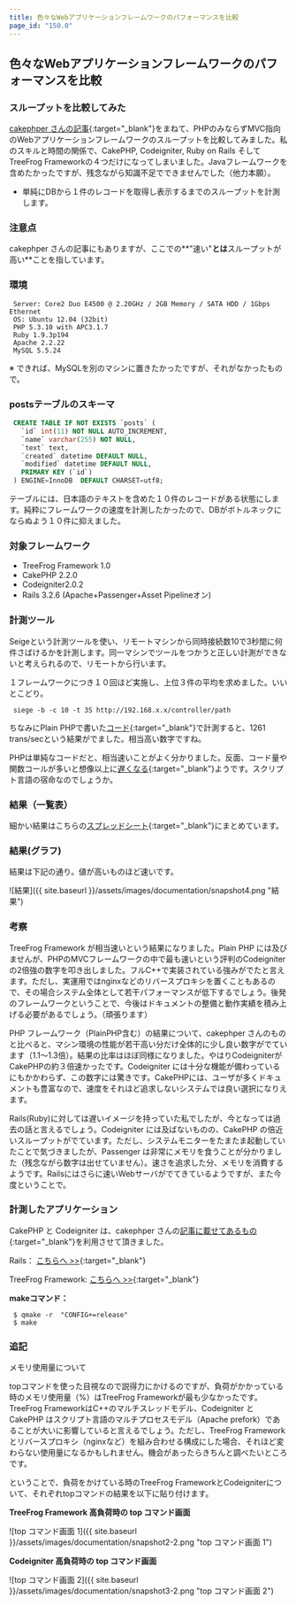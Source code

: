 ```yaml
---
title: 色々なWebアプリケーションフレームワークのパフォーマンスを比較
page_id: "150.0"
---
```


## 色々なWebアプリケーションフレームワークのパフォーマンスを比較

### スループットを比較してみた

[cakephper さんの記事](http://d.hatena.ne.jp/cakephper/20110802/1312275110){:target="_blank"}をまねて、PHPのみならずMVC指向のWebアプリケーションフレームワークのスループットを比較してみました。私のスキルと時間の関係で、CakePHP, Codeigniter, Ruby on Rails そしてTreeFrog Frameworkの４つだけになってしまいました。Javaフレームワークを含めたかったですが、残念ながら知識不足でできませんでした（他力本願）。
 
* 単純にDBから１件のレコードを取得し表示するまでのスループットを計測します。

### 注意点

cakephper さんの記事にもありますが、ここでの**"速い"**とは**スループットが高い**ことを指しています。

### 環境

```
 Server: Core2 Duo E4500 @ 2.20GHz / 2GB Memory / SATA HDD / 1Gbps Ethernet
 OS: Ubuntu 12.04 (32bit)
 PHP 5.3.10 with APC3.1.7
 Ruby 1.9.3p194
 Apache 2.2.22
 MySQL 5.5.24
```

※ できれば、MySQLを別のマシンに置きたかったですが、それがなかったもので。

### postsテーブルのスキーマ

```sql
 CREATE TABLE IF NOT EXISTS `posts` (
   `id` int(11) NOT NULL AUTO_INCREMENT,
   `name` varchar(255) NOT NULL,
   `text` text,
   `created` datetime DEFAULT NULL,
   `modified` datetime DEFAULT NULL,
   PRIMARY KEY (`id`)
 ) ENGINE=InnoDB  DEFAULT CHARSET=utf8;
```
 
テーブルには、日本語のテキストを含めた１０件のレコードがある状態にします。純粋にフレームワークの速度を計測したかったので、DBがボトルネックにならぬよう１０件に抑えました。 

### 対象フレームワーク

* TreeFrog Framework 1.0
* CakePHP 2.2.0
* Codeigniter2.0.2
* Rails 3.2.6 (Apache+Passenger+Asset Pipelineオン)

### 計測ツール

Seigeという計測ツールを使い、リモートマシンから同時接続数10で3秒間に何件さばけるかを計測します。同一マシンでツールをつかうと正しい計測ができないと考えられるので、リモートから行います。

１フレームワークにつき１０回ほど実施し、上位３件の平均を求めました。いいとこどり。

```
 siege -b -c 10 -t 3S http://192.168.x.x/controller/path
```

ちなみにPlain PHPで書いた[コード](https://github.com/ichikaway/CakePHP-PerformanceCheckSample/blob/master/php/view.php){:target="_blank"}で計測すると、1261 trans/secという結果がでました。相当高い数字ですね。

PHPは単純なコードだと、相当速いことがよく分かりました。反面、コード量や関数コールが多いと想像以上に[遅くなる](http://d.hatena.ne.jp/cakephper/20110802/1312275110){:target="_blank"}ようです。スクリプト言語の宿命なのでしょうか。

### 結果（一覧表）

細かい結果はこちらの[スプレッドシート](https://docs.google.com/spreadsheet/ccc?key=0AlpTorSDNQjbdEpWTURuRE5TaEtNN0FYbXU5Vl92RUE#gid=0){:target="_blank"}にまとめています。

### 結果(グラフ)

結果は下記の通り。値が高いものほど速いです。

<div class="img-center" markdown="1">

![結果]({{ site.baseurl }}/assets/images/documentation/snapshot4.png "結果")

</div>

### 考察

TreeFrog Framework が相当速いという結果になりました。Plain PHP には及びませんが、PHPのMVCフレームワークの中で最も速いという評判のCodeigniterの2倍強の数字を叩き出しました。フルC++で実装されている強みがでたと言えます。ただし、実運用ではnginxなどのリバースプロキシを置くこともあるので、その場合システム全体として若干パフォーマンスが低下するでしょう。後発のフレームワークということで、今後はドキュメントの整備と動作実績を積み上げる必要があるでしょう。（頑張ります）
 
PHP フレームワーク（PlainPHP含む）の結果について、cakephper さんのものと比べると、マシン環境の性能が若干高い分だけ全体的に少し良い数字がでています（1.1〜1.3倍）。結果の比率はほぼ同様になりました。やはりCodeigniterがCakePHPの約３倍速かったです。Codeigniter には十分な機能が備わっているにもかかわらず、この数字には驚きです。CakePHPには、ユーザが多くドキュメントも豊富なので、速度をそれほど追求しないシステムでは良い選択になりえます。

Rails(Ruby)に対しては遅いイメージを持っていた私でしたが、今となっては過去の話と言えるでしょう。Codeigniter には及ばないものの、CakePHP の倍近いスループットがでています。ただし、システムモニターをたまたま起動していたことで気づきましたが、Passenger は非常にメモリを食うことが分かりました（残念ながら数字は出せていません）。速さを追求した分、メモリを消費するようです。Railsにはさらに速いWebサーバがでてきているようですが、また今度ということで。

### 計測したアプリケーション

CakePHP と Codeigniter は、cakephper さんの[記事に載せてあるもの](http://d.hatena.ne.jp/cakephper/20110802/1312275110){:target="_blank"}を利用させて頂きました。

Rails： [こちらへ >>](https://docs.google.com/open?id=0B1pTorSDNQjbT2t3Ylc1Wl9aUzg){:target="_blank"}

TreeFrog Framework: [こちらへ >>](https://docs.google.com/open?id=0B1pTorSDNQjbNldxT1NjbEs4VzQ){:target="_blank"}

**makeコマンド：**

```
 $ qmake -r  "CONFIG+=release"
 $ make
```

### 追記

メモリ使用量について

topコマンドを使った目視なので説得力にかけるのですが、負荷がかかっている時のメモリ使用量（%）はTreeFrog Frameworkが最も少なかったです。TreeFrog FrameworkはC++のマルチスレッドモデル、Codeigniter とCakePHP はスクリプト言語のマルチプロセスモデル（Apache prefork）であることが大いに影響していると言えるでしょう。ただし、TreeFrog Framework とリバースプロキシ（nginxなど）を組み合わせる構成にした場合、それほど変わらない使用量になるかもしれません。機会があったらきちんと調べたいところです。

ということで、負荷をかけている時のTreeFrog FrameworkとCodeigniterについて、それぞれtopコマンドの結果を以下に貼り付けます。

**TreeFrog Framework 高負荷時の top コマンド画面**

<div class="img-center" markdown="1">

![top コマンド画面 1]({{ site.baseurl }}/assets/images/documentation/snapshot2-2.png "top コマンド画面 1")

</div>

**Codeigniter 高負荷時の top コマンド画面**

<div class="img-center" markdown="1">

![top コマンド画面 2]({{ site.baseurl }}/assets/images/documentation/snapshot3-2.png "top コマンド画面 2")

</div>
